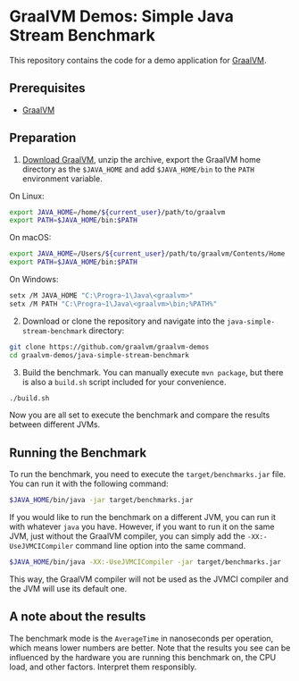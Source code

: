 # GraalVM Demos: Simple Java Stream Benchmark

This repository contains the code for a demo application for [GraalVM](graalvm.org).

## Prerequisites
* [GraalVM](http://graalvm.org)

## Preparation

1. [Download GraalVM](https://www.graalvm.org/downloads/), unzip the archive, export the GraalVM home directory as the `$JAVA_HOME` and add `$JAVA_HOME/bin` to the `PATH` environment variable.

  On Linux:
  ```bash
  export JAVA_HOME=/home/${current_user}/path/to/graalvm
  export PATH=$JAVA_HOME/bin:$PATH
  ```
  On macOS:
  ```bash
  export JAVA_HOME=/Users/${current_user}/path/to/graalvm/Contents/Home
  export PATH=$JAVA_HOME/bin:$PATH
  ```
  On Windows:
  ```bash
  setx /M JAVA_HOME "C:\Progra~1\Java\<graalvm>"
  setx /M PATH "C:\Progra~1\Java\<graalvm>\bin;%PATH%"
  ```

2. Download or clone the repository and navigate into the `java-simple-stream-benchmark` directory:
  ```bash
  git clone https://github.com/graalvm/graalvm-demos
  cd graalvm-demos/java-simple-stream-benchmark
  ```

3. Build the benchmark. You can manually execute `mvn package`, but there is also a `build.sh` script included for your convenience.
  ```bash
  ./build.sh
  ```

Now you are all set to execute the benchmark and compare the results between different JVMs.

## Running the Benchmark

To run the benchmark, you need to execute the `target/benchmarks.jar` file. You can run it with the following command:
```bash
$JAVA_HOME/bin/java -jar target/benchmarks.jar
```

If you would like to run the benchmark on a different JVM, you can run it with whatever `java` you have.
However, if you want to run it on the same JVM, just without the GraalVM compiler, you can simply add the `-XX:-UseJVMCICompiler`
command line option into the same command.
```bash
$JAVA_HOME/bin/java -XX:-UseJVMCICompiler -jar target/benchmarks.jar
```

This way, the GraalVM compiler will not be used as the JVMCI compiler and the JVM will use its default one.

## A note about the results

The benchmark mode is the `AverageTime` in nanoseconds per operation, which means lower numbers are better.
Note that the results you see can be influenced by the hardware you are running this benchmark on, the CPU load, and other factors.
Interpret them responsibly.
